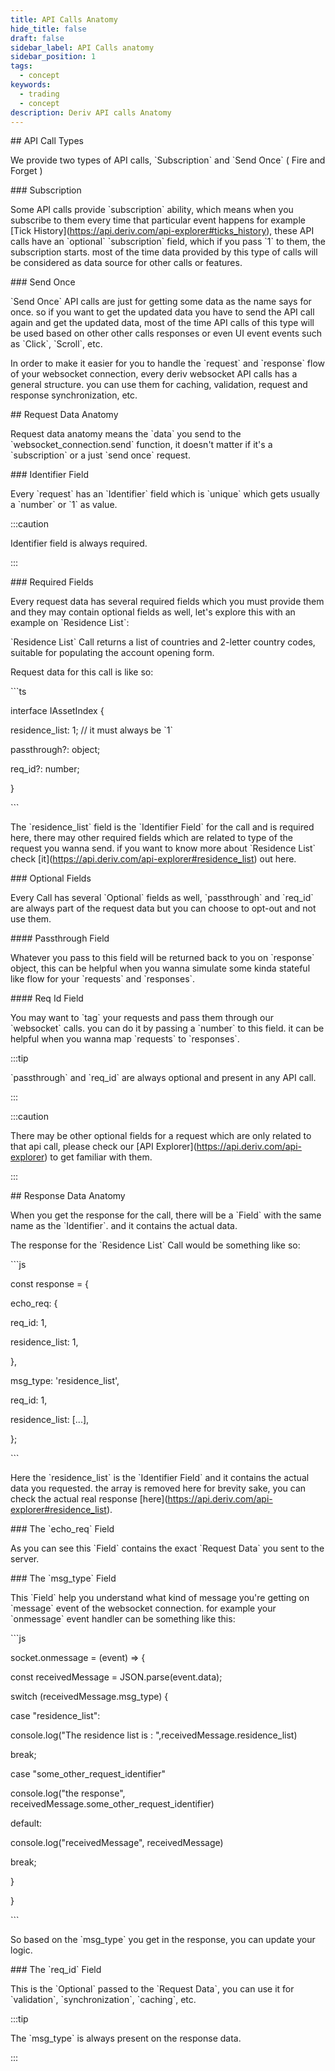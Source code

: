 ```yaml
---
title: API Calls Anatomy
hide_title: false
draft: false
sidebar_label: API Calls anatomy
sidebar_position: 1
tags:
  - concept
keywords:
  - trading
  - concept
description: Deriv API calls Anatomy
---
```



\## API Call Types



We provide two types of API calls, \`Subscription\` and \`Send Once\` ( Fire and Forget )



\### Subscription



Some API calls provide \`subscription\` ability, which means when you subscribe to them every time that particular event happens for example \[Tick History](https://api.deriv.com/api-explorer#ticks_history), these API calls have an \`optional\` \`subscription\` field, which if you pass \`1\` to them, the subscription starts. most of the time data provided by this type of calls will be considered as data source for other calls or features.



\### Send Once



\`Send Once\` API calls are just for getting some data as the name says for once. so if you want to get the updated data you have to send the API call again and get the updated data, most of the time API calls of this type will be used based on other other calls responses or even UI event events such as \`Click\`, \`Scroll\`, etc.



In order to make it easier for you to handle the \`request\` and \`response\` flow of your websocket connection, every deriv websocket API calls has a general structure. you can use them for caching, validation, request and response synchronization, etc.



\## Request Data Anatomy



Request data anatomy means the \`data\` you send to the \`websocket_connection.send\` function, it doesn't matter if it's a \`subscription\` or a just \`send once\` request.



\### Identifier Field



Every \`request\` has an \`Identifier\` field which is \`unique\` which gets usually a \`number\` or \`1\` as value.



:::caution

Identifier field is always required.

:::



\### Required Fields



Every request data has several required fields which you must provide them and they may contain optional fields as well, let's explore this with an example on \`Residence List\`:



\`Residence List\` Call returns a list of countries and 2-letter country codes, suitable for populating the account opening form.



Request data for this call is like so:



\`\``ts

interface IAssetIndex {

residence_list: 1; // it must always be \`1\`

passthrough?: object;

req_id?: number;

}

\`\``



The \`residence_list\` field is the \`Identifier Field\` for the call and is required here, there may other required fields which are related to type of the request you wanna send. if you want to know more about \`Residence List\` check \[it](https://api.deriv.com/api-explorer#residence_list) out here.



\### Optional Fields



Every Call has several \`Optional\` fields as well, \`passthrough\` and \`req_id\` are always part of the request data but you can choose to opt-out and not use them.



\#### Passthrough Field



Whatever you pass to this field will be returned back to you on \`response\` object, this can be helpful when you wanna simulate some kinda stateful like flow for your \`requests\` and \`responses\`.



\#### Req Id Field



You may want to \`tag\` your requests and pass them through our \`websocket\` calls. you can do it by passing a \`number\` to this field. it can be helpful when you wanna map \`requests\` to \`responses\`.



:::tip

\`passthrough\` and \`req_id\` are always optional and present in any API call.

:::



:::caution

There may be other optional fields for a request which are only related to that api call, please check our \[API Explorer](https://api.deriv.com/api-explorer) to get familiar with them.

:::



\## Response Data Anatomy



When you get the response for the call, there will be a \`Field\` with the same name as the \`Identifier\`. and it contains the actual data.



The response for the \`Residence List\` Call would be something like so:



\`\``js

const response = {

echo_req: {

req_id: 1,

residence_list: 1,

},

msg_type: 'residence_list',

req_id: 1,

residence_list: \[...],

};

\`\``



Here the \`residence_list\` is the \`Identifier Field\` and it contains the actual data you requested. the array is removed here for brevity sake, you can check the actual real response \[here](https://api.deriv.com/api-explorer#residence_list).



\### The \`echo_req\` Field



As you can see this \`Field\` contains the exact \`Request Data\` you sent to the server.



\### The \`msg_type\` Field



This \`Field\` help you understand what kind of message you're getting on \`message\` event of the websocket connection. for example your \`onmessage\` event handler can be something like this:



\`\``js

socket.onmessage = (event) => {

const receivedMessage = JSON.parse(event.data);



switch (receivedMessage.msg_type) {

case "residence_list":

console.log("The residence list is : ",receivedMessage.residence_list)

break;

case "some_other_request_identifier"

console.log("the response", receivedMessage.some_other_request_identifier)

default:

console.log("receivedMessage", receivedMessage)

break;

}

}

\`\``



So based on the \`msg_type\` you get in the response, you can update your logic.



\### The \`req_id\` Field



This is the \`Optional\` passed to the \`Request Data\`, you can use it for \`validation\`, \`synchronization\`, \`caching\`, etc.



:::tip

The \`msg_type\` is always present on the response data.

:::